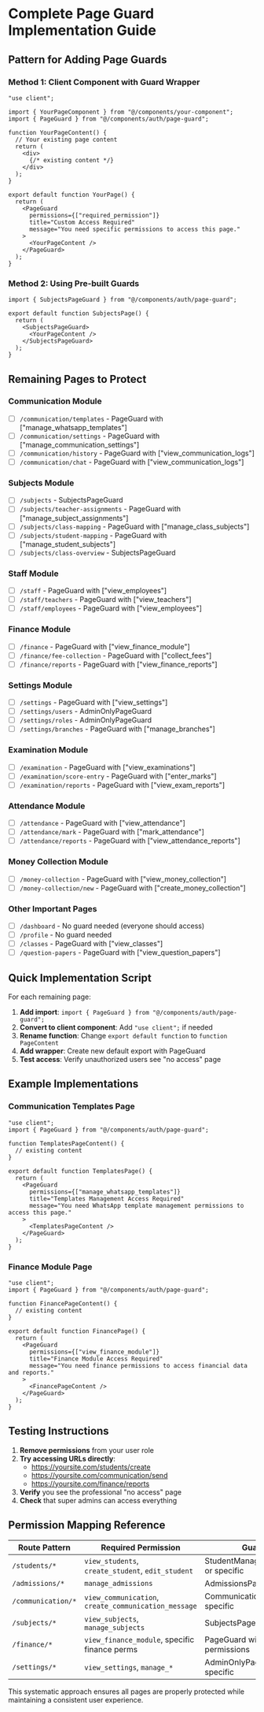 # Complete Page Guard Implementation Guide

## Pattern for Adding Page Guards

### Method 1: Client Component with Guard Wrapper
```tsx
"use client";

import { YourPageComponent } from "@/components/your-component";
import { PageGuard } from "@/components/auth/page-guard";

function YourPageContent() {
  // Your existing page content
  return (
    <div>
      {/* existing content */}
    </div>
  );
}

export default function YourPage() {
  return (
    <PageGuard
      permissions={["required_permission"]}
      title="Custom Access Required"
      message="You need specific permissions to access this page."
    >
      <YourPageContent />
    </PageGuard>
  );
}
```

### Method 2: Using Pre-built Guards
```tsx
import { SubjectsPageGuard } from "@/components/auth/page-guard";

export default function SubjectsPage() {
  return (
    <SubjectsPageGuard>
      <YourPageContent />
    </SubjectsPageGuard>
  );
}
```

## Remaining Pages to Protect

### Communication Module
- [ ] `/communication/templates` - PageGuard with ["manage_whatsapp_templates"]
- [ ] `/communication/settings` - PageGuard with ["manage_communication_settings"]
- [ ] `/communication/history` - PageGuard with ["view_communication_logs"]
- [ ] `/communication/chat` - PageGuard with ["view_communication_logs"]

### Subjects Module  
- [ ] `/subjects` - SubjectsPageGuard
- [ ] `/subjects/teacher-assignments` - PageGuard with ["manage_subject_assignments"]
- [ ] `/subjects/class-mapping` - PageGuard with ["manage_class_subjects"]
- [ ] `/subjects/student-mapping` - PageGuard with ["manage_student_subjects"]
- [ ] `/subjects/class-overview` - SubjectsPageGuard

### Staff Module
- [ ] `/staff` - PageGuard with ["view_employees"]
- [ ] `/staff/teachers` - PageGuard with ["view_teachers"]
- [ ] `/staff/employees` - PageGuard with ["view_employees"]

### Finance Module
- [ ] `/finance` - PageGuard with ["view_finance_module"]
- [ ] `/finance/fee-collection` - PageGuard with ["collect_fees"]
- [ ] `/finance/reports` - PageGuard with ["view_finance_reports"]

### Settings Module
- [ ] `/settings` - PageGuard with ["view_settings"]
- [ ] `/settings/users` - AdminOnlyPageGuard
- [ ] `/settings/roles` - AdminOnlyPageGuard
- [ ] `/settings/branches` - PageGuard with ["manage_branches"]

### Examination Module
- [ ] `/examination` - PageGuard with ["view_examinations"]
- [ ] `/examination/score-entry` - PageGuard with ["enter_marks"]
- [ ] `/examination/reports` - PageGuard with ["view_exam_reports"]

### Attendance Module
- [ ] `/attendance` - PageGuard with ["view_attendance"]
- [ ] `/attendance/mark` - PageGuard with ["mark_attendance"]
- [ ] `/attendance/reports` - PageGuard with ["view_attendance_reports"]

### Money Collection Module
- [ ] `/money-collection` - PageGuard with ["view_money_collection"]
- [ ] `/money-collection/new` - PageGuard with ["create_money_collection"]

### Other Important Pages
- [ ] `/dashboard` - No guard needed (everyone should access)
- [ ] `/profile` - No guard needed 
- [ ] `/classes` - PageGuard with ["view_classes"]
- [ ] `/question-papers` - PageGuard with ["view_question_papers"]

## Quick Implementation Script

For each remaining page:

1. **Add import**: `import { PageGuard } from "@/components/auth/page-guard";`
2. **Convert to client component**: Add `"use client";` if needed
3. **Rename function**: Change `export default function` to `function PageContent`
4. **Add wrapper**: Create new default export with PageGuard
5. **Test access**: Verify unauthorized users see "no access" page

## Example Implementations

### Communication Templates Page
```tsx
"use client";
import { PageGuard } from "@/components/auth/page-guard";

function TemplatesPageContent() {
  // existing content
}

export default function TemplatesPage() {
  return (
    <PageGuard
      permissions={["manage_whatsapp_templates"]}
      title="Templates Management Access Required"
      message="You need WhatsApp template management permissions to access this page."
    >
      <TemplatesPageContent />
    </PageGuard>
  );
}
```

### Finance Module Page
```tsx
"use client";
import { PageGuard } from "@/components/auth/page-guard";

function FinancePageContent() {
  // existing content
}

export default function FinancePage() {
  return (
    <PageGuard
      permissions={["view_finance_module"]}
      title="Finance Module Access Required"
      message="You need finance permissions to access financial data and reports."
    >
      <FinancePageContent />
    </PageGuard>
  );
}
```

## Testing Instructions

1. **Remove permissions** from your user role
2. **Try accessing URLs directly**:
   - https://yoursite.com/students/create
   - https://yoursite.com/communication/send
   - https://yoursite.com/finance/reports
3. **Verify** you see the professional "no access" page
4. **Check** that super admins can access everything

## Permission Mapping Reference

| Route Pattern | Required Permission | Guard Type |
|---------------|-------------------|------------|
| `/students/*` | `view_students`, `create_student`, `edit_student` | StudentManagementPageGuard or specific |
| `/admissions/*` | `manage_admissions` | AdmissionsPageGuard |
| `/communication/*` | `view_communication`, `create_communication_message` | CommunicationPageGuard or specific |
| `/subjects/*` | `view_subjects`, `manage_subjects` | SubjectsPageGuard or specific |
| `/finance/*` | `view_finance_module`, specific finance perms | PageGuard with specific permissions |
| `/settings/*` | `view_settings`, `manage_*` | AdminOnlyPageGuard or specific |

This systematic approach ensures all pages are properly protected while maintaining a consistent user experience. 